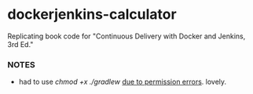# dockerjenkins-calculator
Replicating book code for "Continuous Delivery with Docker and Jenkins, 3rd Ed."

### NOTES
- had to use _chmod +x ./gradlew_ [due to permission errors](https://stackoverflow.com/questions/17668265/gradlew-permission-denied). lovely.